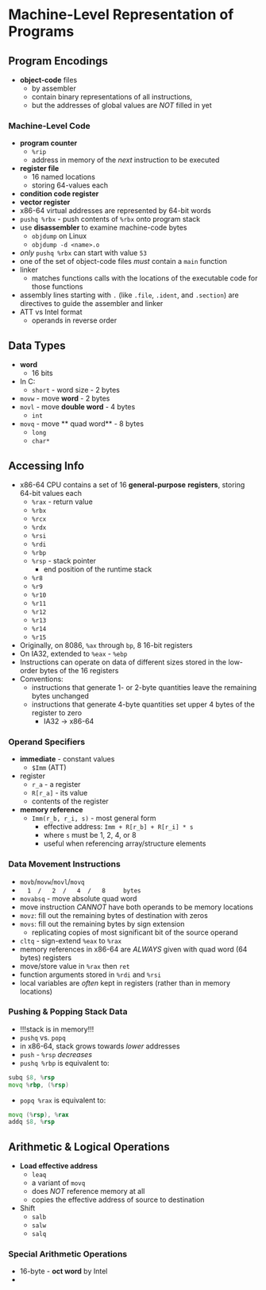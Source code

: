 # Machine-Level Representation of Programs

## Program Encodings

- **object-code** files
  - by assembler
  - contain binary representations of all instructions,
  - but the addresses of global values are _NOT_ filled in yet

### Machine-Level Code

- **program counter**
  - `%rip`
  - address in memory of the _next_ instruction to be executed
- **register file**
  - 16 named locations
  - storing 64-values each
- **condition code register**
- **vector register**
- x86-64 virtual addresses are represented by 64-bit words
- `pushq %rbx` - push contents of `%rbx` onto program stack
- use **disassembler** to examine machine-code bytes
  - `objdump` on Linux
  - `objdump -d <name>.o`
- _only_ `pushq %rbx` can start with value `53`
- one of the set of object-code files _must_ contain a `main` function
- linker
  - matches functions calls with the locations of the executable code for those functions
- assembly lines starting with `.` (like `.file`, `.ident`, and `.section`) are directives to guide the assembler and linker
- ATT vs Intel format
  - operands in reverse order

## Data Types

- **word**
  - 16 bits
- In C:
  - `short` - word size - 2 bytes
- `movw` - move **word** - 2 bytes
- `movl` - move **double word** - 4 bytes
  - `int`
- `movq` - move ** quad word** - 8 bytes
  - `long`
  - `char*`

## Accessing Info

- x86-64 CPU contains a set of 16 **general-purpose** **registers**, storing 64-bit values each
  - `%rax` - return value
  - `%rbx`
  - `%rcx`
  - `%rdx`
  - `%rsi`
  - `%rdi`
  - `%rbp`
  - `%rsp` - stack pointer
    - end position of the runtime stack
  - `%r8`
  - `%r9`
  - `%r10`
  - `%r11`
  - `%r12`
  - `%r13`
  - `%r14`
  - `%r15`
- Originally, on 8086, `%ax` through `bp`, 8 16-bit registers
- On IA32, extended to `%eax` - `%ebp`
- Instructions can operate on data of different sizes stored in the low-order bytes of the 16 registers
- Conventions:
  - instructions that generate 1- or 2-byte quantities leave the remaining bytes unchanged
  - instructions that generate 4-byte quantities set upper 4 bytes of the register to zero
    - IA32 -> x86-64

### Operand Specifiers

- **immediate** - constant values
  - `$Imm` (ATT)
- register
  - `r_a` - a register
  - `R[r_a]` - its value
  - contents of the register
- **memory reference**
  - `Imm(r_b, r_i, s)` - most general form
    - effective address: `Imm + R[r_b] + R[r_i] * s`
    - where `s` must be 1, 2, 4, or 8
    - useful when referencing array/structure elements

### Data Movement Instructions

- `movb`/`movw`/`movl`/`movq`
- `  1  /   2  /   4  /   8     bytes`
- `movabsq` - move absolute quad word
- move instruction _CANNOT_ have both operands to be memory locations
- `movz`: fill out the remaining bytes of destination with zeros
- `movs`: fill out the remaining bytes by sign extension
  - replicating copies of most significant bit of the source operand
- `cltq` - sign-extend `%eax` to `%rax`
- memory references in x86-64 are _ALWAYS_ given with quad word (64 bytes) registers
- move/store value in `%rax` then `ret`
- function arguments stored in `%rdi` and `%rsi`
- local variables are _often_ kept in registers (rather than in memory locations)

### Pushing & Popping Stack Data

- !!!stack is in memory!!!
- `pushq` vs. `popq`
- in x86-64, stack grows towards _lower_ addresses
- `push` - `%rsp` _decreases_
- `pushq %rbp` is equivalent to:

```asm
subq $8, %rsp
movq %rbp, (%rsp)
```

- `popq %rax` is equivalent to:

```asm
movq (%rsp), %rax
addq $8, %rsp
```

## Arithmetic & Logical Operations

- **Load effective address**
  - `leaq`
  - a variant of `movq`
  - does _NOT_ reference memory at all
  - copies the effective address of source to destination
- Shift
  - `salb`
  - `salw`
  - `salq`

### Special Arithmetic Operations

- 16-byte - **oct word** by Intel
-
